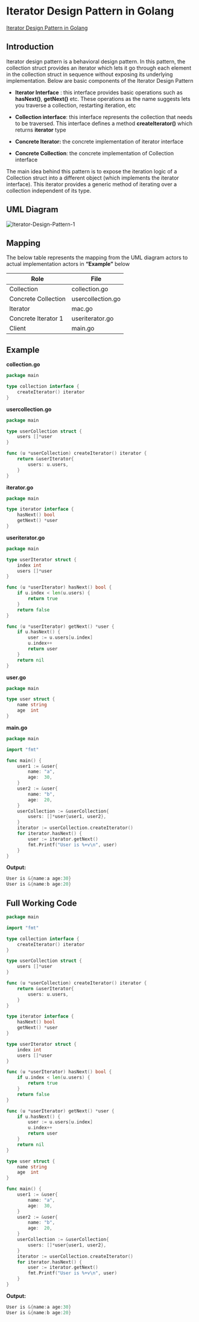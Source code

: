 # Iterator Design Pattern in Golang

[Iterator Design Pattern in Golang](https://golangbyexample.com/go-iterator-design-pattern/)

## Introduction

Iterator design pattern is a behavioral design pattern. In this pattern, the collection struct provides an iterator which lets it go through each element in the collection struct in sequence without exposing its underlying implementation.
Below are basic components of the Iterator Design Pattern

- **Iterator Interface** : this interface provides basic operations such as **hasNext()**, **getNext()** etc. These operations as the name suggests lets you traverse a collection, restarting iteration, etc

- **Collection interface**: this interface represents the collection that needs to be traversed. This interface defines a method **createIterator()** which returns **iterator** type

- **Concrete Iterator:** the concrete implementation of iterator interface

- **Concrete Collection**: the concrete implementation of Collection interface

The main idea behind this pattern is to expose the iteration logic of a Collection struct into a different object (which implements the iterator interface). This iterator provides a generic method of iterating over a collection independent of its type.

## UML Diagram

![Iterator-Design-Pattern-1](images/Iterator-Design-Pattern-1.webp)

## Mapping

The below table represents the mapping from the UML diagram actors to actual implementation actors in **“Example”** below

| Role                | File              |
| ------------------- | ----------------- |
| Collection          | collection.go     |
| Concrete Collection | usercollection.go |
| Iterator            | mac.go            |
| Concrete Iterator 1 | useriterator.go   |
| Client              | main.go           |

## Example

**collection.go**

```go
package main

type collection interface {
    createIterator() iterator
}
```

**usercollection.go**

```go
package main

type userCollection struct {
    users []*user
}

func (u *userCollection) createIterator() iterator {
    return &userIterator{
        users: u.users,
    }
}
```

**iterator.go**

```go
package main

type iterator interface {
    hasNext() bool
    getNext() *user
}
```

**useriterator.go**

```go
package main

type userIterator struct {
    index int
    users []*user
}

func (u *userIterator) hasNext() bool {
    if u.index < len(u.users) {
        return true
    }
    return false
}

func (u *userIterator) getNext() *user {
    if u.hasNext() {
        user := u.users[u.index]
        u.index++
        return user
    }
    return nil
}
```

**user.go**

```go
package main

type user struct {
    name string
    age  int
}
```

**main.go**

```go
package main

import "fmt"

func main() {
    user1 := &user{
        name: "a",
        age:  30,
    }
    user2 := &user{
        name: "b",
        age:  20,
    }
    userCollection := &userCollection{
        users: []*user{user1, user2},
    }
    iterator := userCollection.createIterator()
    for iterator.hasNext() {
        user := iterator.getNext()
        fmt.Printf("User is %+v\n", user)
    }
}
```

**Output:**

```go
User is &{name:a age:30}
User is &{name:b age:20}
```

## Full Working Code

```go
package main

import "fmt"

type collection interface {
    createIterator() iterator
}

type userCollection struct {
    users []*user
}

func (u *userCollection) createIterator() iterator {
    return &userIterator{
        users: u.users,
    }
}

type iterator interface {
    hasNext() bool
    getNext() *user
}

type userIterator struct {
    index int
    users []*user
}

func (u *userIterator) hasNext() bool {
    if u.index < len(u.users) {
        return true
    }
    return false
}

func (u *userIterator) getNext() *user {
    if u.hasNext() {
        user := u.users[u.index]
        u.index++
        return user
    }
    return nil
}

type user struct {
    name string
    age  int
}

func main() {
    user1 := &user{
        name: "a",
        age:  30,
    }
    user2 := &user{
        name: "b",
        age:  20,
    }
    userCollection := &userCollection{
        users: []*user{user1, user2},
    }
    iterator := userCollection.createIterator()
    for iterator.hasNext() {
        user := iterator.getNext()
        fmt.Printf("User is %+v\n", user)
    }
}
```

**Output:**

```go
User is &{name:a age:30}
User is &{name:b age:20}
```
